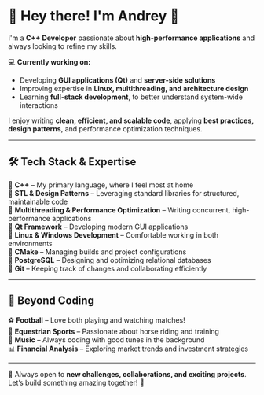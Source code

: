 # 👋 Hey there! I'm Andrey 🚀  

I'm a **C++ Developer** passionate about **high-performance applications** and always looking to refine my skills.  

💻 **Currently working on:**  
- Developing **GUI applications (Qt)** and **server-side solutions**  
- Improving expertise in **Linux, multithreading, and architecture design**  
- Learning **full-stack development**, to better understand system-wide interactions  

I enjoy writing **clean, efficient, and scalable code**, applying **best practices, design patterns**, and performance optimization techniques.  

---

## 🛠 **Tech Stack & Expertise**  

🔹 **C++** – My primary language, where I feel most at home  
🔹 **STL & Design Patterns** – Leveraging standard libraries for structured, maintainable code  
🔹 **Multithreading & Performance Optimization** – Writing concurrent, high-performance applications  
🔹 **Qt Framework** – Developing modern GUI applications  
🔹 **Linux & Windows Development** – Comfortable working in both environments  
🔹 **CMake** – Managing builds and project configurations  
🔹 **PostgreSQL** – Designing and optimizing relational databases  
🔹 **Git** – Keeping track of changes and collaborating efficiently  

---

## 🎵 **Beyond Coding**  

⚽ **Football** – Love both playing and watching matches!  
🏇 **Equestrian Sports** – Passionate about horse riding and training  
🎵 **Music** – Always coding with good tunes in the background  
📊 **Financial Analysis** – Exploring market trends and investment strategies  

---

🌟 Always open to **new challenges, collaborations, and exciting projects**. Let’s build something amazing together! 🚀  
